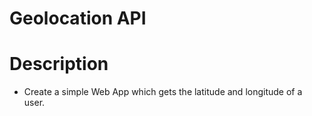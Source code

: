 # Geolocation API

# Description
* Create a simple Web App which gets the latitude and longitude of a user.